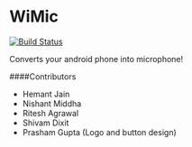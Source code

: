 WiMic
=====
[![Build Status](https://travis-ci.org/shivamdixit/WiMic.svg?branch=master)](https://travis-ci.org/shivamdixit/WiMic)

Converts your android phone into microphone!

####Contributors
* Hemant Jain
* Nishant Middha
* Ritesh Agrawal
* Shivam Dixit
* Prasham Gupta (Logo and button design)
